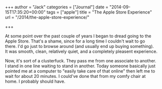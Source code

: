 +++
author = "Jack"
categories = ["Journal"]
date = "2014-09-15T17:35:20+00:00"
tags = ["apple"]
title = "The Apple Store Experience"
url = "/2014/the-apple-store-experience/"

+++

<p class="pConcord">
  At some point over the past couple of years I began to dread going to the Apple Store. That's a shame, since for a long time I couldn't wait to go there. I'd go just to browse around (and usually end up buying something). It was smooth, clean, relatively quiet, and a completely pleasent experience.
</p>

<p class="pConcord">
  Now, it's sort of a clusterfuck. They pass me from one associate to another. I stand in one line waiting to stand in another. Today someone basically just pointed me at a computer to "easily take care of that online" then left me to wait for about 20 minutes. I could've done that from my comfy chair at home. I probably should have.
</p>
